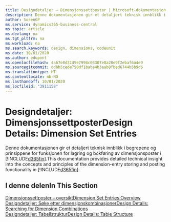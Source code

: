 ```yaml
---
title: Designdetaljer – Dimensjonssettposter | Microsoft-dokumentasjon
description: Denne dokumentasjonen gir et detaljert teknisk innblikk i begrepene og prinsippene som brukes til å utforme funksjonen for lagring og bokføring av dimensjonsposter på nytt.
author: SorenGP
ms.service: dynamics365-business-central
ms.topic: article
ms.devlang: na
ms.tgt_pltfrm: na
ms.workload: na
ms.search.keywords: design, dimensions, codeunit
ms.date: 10/01/2020
ms.author: edupont
ms.openlocfilehash: 4a67e8d3149e7994c08307e8a28e9f2ebaf6a4e9
ms.sourcegitcommit: ddbb5cede750df1baba4b3eab8fbed6744b5b9d6
ms.translationtype: HT
ms.contentlocale: nb-NO
ms.lasthandoff: 10/01/2020
ms.locfileid: "3911158"
---
```

# <a name="design-details-dimension-set-entries"></a><span data-ttu-id="973f2-103">Designdetaljer: Dimensjonssettposter</span><span class="sxs-lookup"><span data-stu-id="973f2-103">Design Details: Dimension Set Entries</span></span>
<span data-ttu-id="973f2-104">Denne dokumentasjonen gir et detaljert teknisk innblikk i begrepene og prinsippene for funksjonen for lagring og bokføring av dimensjonsposter i [!INCLUDE[d365fin](includes/d365fin_md.md)].</span><span class="sxs-lookup"><span data-stu-id="973f2-104">This documentation provides detailed technical insight into the concepts and principles of the dimension-entry storing and posting functionality in [!INCLUDE[d365fin](includes/d365fin_md.md)].</span></span>

## <a name="in-this-section"></a><span data-ttu-id="973f2-105">I denne delen</span><span class="sxs-lookup"><span data-stu-id="973f2-105">In This Section</span></span>  
[<span data-ttu-id="973f2-106">Dimensjonssettposter – oversikt</span><span class="sxs-lookup"><span data-stu-id="973f2-106">Dimension Set Entries Overview</span></span>](design-details-dimension-set-entries-overview.md)  
[<span data-ttu-id="973f2-107">Designdetaljer: Søke etter dimensjonskombinasjoner</span><span class="sxs-lookup"><span data-stu-id="973f2-107">Design Details: Searching for Dimension Combinations</span></span>](design-details-searching-for-dimension-combinations.md)  
[<span data-ttu-id="973f2-108">Designdetaljer: Tabellstruktur</span><span class="sxs-lookup"><span data-stu-id="973f2-108">Design Details: Table Structure</span></span>](design-details-table-structure.md)  

